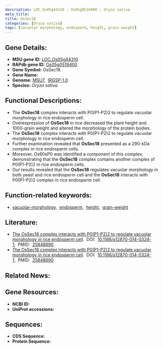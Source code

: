 ```yaml
---
description: LOC_Os05g44310 ; Os05g0519400 ; Oryza sativa
meta_title:
title: OsSec18
categories: [Oryza sativa]
tags: [vacuolar morphology, endosperm, height, grain weight]
---
```


## Gene Details:
- **MSU gene ID:** [LOC_Os05g44310](http://rice.uga.edu/cgi-bin/ORF_infopage.cgi?orf=LOC_Os05g44310)  
- **RAPdb gene ID:** [Os05g0519400](https://rapdb.dna.affrc.go.jp/locus/?name=Os05g0519400)  
- **Gene Symbol:** OsSec18
- **Gene Name:**
- **Genome:**  [MSU7](http://rice.uga.edu/),&nbsp;&nbsp;[IRGSP-1.0](https://rapdb.dna.affrc.go.jp/download/irgsp1.html)
- **Species:** *Oryza sativa*

## Functional Descriptions:
   - The **OsSec18** complex interacts with P0(P1-P2)2 to regulate vacuolar morphology in  rice endosperm cell.
   - Overexpression of **OsSec18** in rice decreased the plant height and 1000-grain weight and altered the morphology of the protein bodies.
   - The **OsSec18** complex interacts with P0(P1-P2)2 to regulate vacuolar morphology in rice endosperm cell.
   - Further examination revealed that **OsSec18** presented as a 290-kDa complex in rice endosperm cells.
   - Moreover, Os60sP0 was identified a component of this complex, demonstrating that the **OsSec18** complex contains another complex of P0(P1-P2)2 in rice endosperm cells.
   - Our results revealed that the **OsSec18** regulates vacuolar morphology in both yeast and rice endosperm cell and the **OsSec18** interacts with P0(P1-P2)2 complex in rice endosperm cell.

## Function-related keywords:
   - [vacuolar-morphology](/tags/vacuolar-morphology/),&nbsp;&nbsp;[endosperm](/tags/endosperm/),&nbsp;&nbsp;[height](/tags/height/),&nbsp;&nbsp;[grain-weight](/tags/grain-weight/)

## Literature:
   - [The OsSec18 complex interacts with P0(P1-P2)2 to regulate vacuolar morphology in rice endosperm cell](https://www.doi.org/10.1186/s12870-014-0324-1).&nbsp;&nbsp;DOI:&nbsp;&nbsp;[10.1186/s12870-014-0324-1](https://www.doi.org/10.1186/s12870-014-0324-1);&nbsp;&nbsp;PMID:&nbsp;&nbsp;[25848690](https://pubmed.ncbi.nlm.nih.gov/25848690/)
   - [The OsSec18 complex interacts with P0(P1-P2)2 to regulate vacuolar morphology in rice endosperm cell](https://www.doi.org/10.1186/s12870-014-0324-1).&nbsp;&nbsp;DOI:&nbsp;&nbsp;[10.1186/s12870-014-0324-1](https://www.doi.org/10.1186/s12870-014-0324-1);&nbsp;&nbsp;PMID:&nbsp;&nbsp;[25848690](https://pubmed.ncbi.nlm.nih.gov/25848690/)

## Related News:

## Gene Resources:
- **NCBI ID:**  []()
- **UniProt accessions:** [](https://www.uniprot.org/uniprotkb//entry)

## Sequences:
- **CDS Sequence:**
- **Protein Sequence:**
